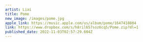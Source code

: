 ```yaml
---
artist: Liai
title: Pome
new_image: /images/pome.jpg
apple_link: https://music.apple.com/us/album/pome/1647418804
link: https://www.dropbox.com/s/h8ril657soz6cq5/Pome.zip?dl=1
published_date: 2022-11-03T02:57:29.604Z
---
```

